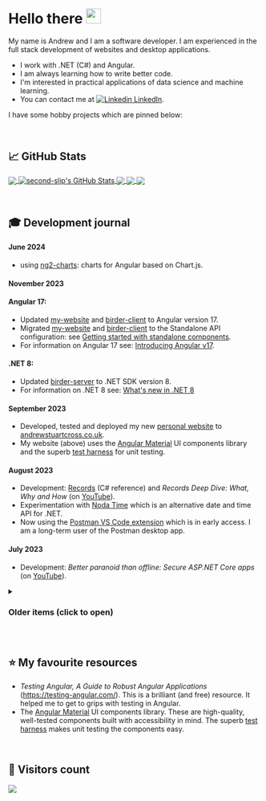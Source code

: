 <!-- emojis: https://gist.github.com/rxaviers/7360908 -->

# Hello there <img src="https://birderstorage.blob.core.windows.net/domain/wave.gif" width="30px" height="30px" />

My name is Andrew and I am a software developer.  I am experienced in the full stack development of websites and desktop applications.

- I work with .NET (C#) and Angular.
- I am always learning how to write better code.
- I'm interested in practical applications of data science and machine learning.
- You can contact me at  [![Linkedin](https://i.stack.imgur.com/gVE0j.png) LinkedIn][2].

[2]: https://www.linkedin.com/in/andrewstuartcross/

I have some hobby projects which are pinned below:

&nbsp;
## &#x1f4c8; GitHub Stats

<a href="https://github.com/second-slip/second-slip">
  <img align="center" src="https://github-readme-stats.vercel.app/api/top-langs/?username=second-slip&hide=html,scss&title_color=ffffff&text_color=c9cacc&icon_color=2bbc8a&bg_color=1d1f21&langs_count=3" />
</a>
<a href="https://github.com/second-slip/second-slip">
  <img align="center" src="https://github-readme-stats.vercel.app/api?username=second-slip&show_icons=true&line_height=27&count_private=true&title_color=ffffff&text_color=c9cacc&icon_color=2bbc8a&bg_color=1d1f21" alt="second-slip's GitHub Stats" />
</a>

<a href="https://github.com/second-slip/birder-server">
  <img align="center" src="https://github-readme-stats.vercel.app/api/pin/?username=second-slip&repo=birder-server&title_color=ffffff&text_color=c9cacc&icon_color=2bbc8a&bg_color=1d1f21" />
</a>

<a href="https://github.com/second-slip/birder-client">
  <img align="center" src="https://github-readme-stats.vercel.app/api/pin/?username=second-slip&repo=birder-client&title_color=ffffff&text_color=c9cacc&icon_color=2bbc8a&bg_color=1d1f21" />
</a> 

<a href="https://github.com/second-slip/my-website">
  <img align="center" src="https://github-readme-stats.vercel.app/api/pin/?username=second-slip&repo=my-website&title_color=ffffff&text_color=c9cacc&icon_color=2bbc8a&bg_color=1d1f21" />
</a>

&nbsp;
## :mortar_board: Development journal

#### June 2024
- using <a href="https://github.com/valor-software/ng2-charts">ng2-charts</a>: charts for Angular based on Chart.js.

#### November 2023

#### Angular 17:
- Updated <a href="https://github.com/second-slip/my-website">my-website</a> and <a href="https://github.com/second-slip/birder-client">birder-client</a> to Angular version 17.
- Migrated <a href="https://github.com/second-slip/my-website">my-website</a> and <a href="https://github.com/second-slip/birder-client">birder-client</a> to the Standalone API configuration: see <a href="https://angular.io/guide/standalone-components">Getting started with standalone components</a>.
- For information on Angular 17 see: <a href="https://blog.angular.io/introducing-angular-v17-4d7033312e4b">Introducing Angular v17</a>.

#### .NET 8:
- Updated <a href="https://github.com/second-slip/birder-server">birder-server</a> to .NET SDK version 8.
- For information on .NET 8 see: <a href="https://learn.microsoft.com/en-us/dotnet/core/whats-new/dotnet-8">What's new in .NET 8</a>


#### September 2023
- Developed, tested and deployed my new <a href="https://github.com/second-slip/my-website">personal website</a> to <a href="https://www.andrewstuartcross.co.uk/">andrewstuartcross.co.uk</a>.
- My website (above) uses the <a href="https://material.angular.io/">Angular Material</a> UI components library and the superb <a href="https://material.angular.io/guide/using-component-harnesses">test harness</a> for unit testing.  

#### August 2023
- Development: <a href="https://learn.microsoft.com/en-us/dotnet/csharp/language-reference/builtin-types/record#positional-syntax-for-property-definition">Records</a> (C# reference) and _Records Deep Dive: What, Why and How_ (on <a href="https://youtu.be/lxwNcg2q1-Y?si=iFTwUkEnAbEbreFP">YouTube</a>).
- Experimentation with <a href="https://nodatime.org/">Noda Time</a> which is an alternative date and time API for .NET.
- Now using the <a href="https://marketplace.visualstudio.com/items?itemName=Postman.postman-for-vscode&mkt_tok=MDY3LVVNRC05OTEAAAGNvJOE2bJUEIO8AnIH304m464ZH69ab3GBdoqdBqfUXfZ7sUFHkYL74uzmcowBdKhvx9UugdzwwP-UINxgicMJ_Xu5Q1TkekD7Wg3eh7G1fdw">Postman VS Code extension</a> which is in early access.  I am a long-term user of the Postman desktop app.


#### July 2023
<!-- - code nation --->
- Development: _Better paranoid than offline: Secure ASP.NET Core apps_ (on <a href="https://www.youtube.com/watch?v=8kIjMXJ_Cug&list=WL&index=77">YouTube</a>).


<details>
<summary>
  
### Older items (click to open)
</summary>
  


#### May 2023
- :calendar: Event:  _MongoDB and .NET_  (<a href="https://dotnetnorth.org.uk/">Dot Net North</a>, 23/05/23).
- Deployed <a href="https://github.com/second-slip/birder-server">birder-server</a> with Azure Web API.  It is available at the <a href="https://birder-server.azurewebsites.net/">birder-server.azurewebsites.net/</a> endpoint.
- Started using the <a href="https://github.com/dotnet/Scaffolding">dotnet aspnet-codegenerator</a> command line scaffolding engine.  See this <a href="https://learn.microsoft.com/en-us/aspnet/core/fundamentals/tools/dotnet-aspnet-codegenerator?view=aspnetcore-7.0">guide</a> on usage.
- Setup documentation on the <a href="https://github.com/second-slip/birder-server">birder-server</a> API with <a href="https://swagger.io/">Swagger</a>.
- Updated <a href="https://github.com/second-slip/birder-client">birder-client</a> to **Angular cli version 16**.
- Training: _Angular v16 is here!_ <a href="https://blog.angular.io/angular-v16-is-here-4d7a28ec680d">Angular Blog</a>.
- Training: reading about the new Angular Signals library.  See <a href="https://github.com/angular/angular/discussions/49683">RFC discussion</a>.

#### April 2023
- :calendar:   _.NET Minimal APIs_  (<a href="https://dotnetnorth.org.uk/">Dot Net North</a>, 18/04/23).
- :star: Setup and configured a GitHub Codespaces environment for the <a href="https://github.com/second-slip/birder-client">birder-client</a> web app.

#### March 2023
- Setup <a href="https://github.com/coverlet-coverage/coverlet">Coverlet</a> to report the unit test code coverage on the <a href="https://github.com/second-slip/birder-server">birder-server</a> .NET repository.

#### February 2023
- Training: Using [Azure Static Web Apps](https://docs.microsoft.com/azure/static-web-apps/overview) to deploy new static web sites. Experimented with the [Angular quickstart](https://docs.microsoft.com/azure/static-web-apps/getting-started?tabs=angular) tutorial.
- Setup continuous integration (CI) with [GitHub Actions](https://github.com/features/actions) on <a href="https://github.com/second-slip/birder-client">birder-client</a> to automate the build, test and deployment.  
- Setup [Codecov](https://about.codecov.io/) to track the unit test code coverage for my projects.
- Setup [Snyk](https://snyk.io/) to detect vulnerabilities in my repositories.

#### January 2023
- :calendar: Event:  _.NET, IoT and Hedgehogs! + Visual Studio Extensions_  (<a href="https://dotnetnorth.org.uk/">Dot Net North</a>, 31/01/23)

#### December 2022
- Training: _What's new in ASP.NET Core 7.0_ (Microsoft Learn, <a href="https://learn.microsoft.com/en-us/aspnet/core/release-notes/aspnetcore-7.0?source=recommendations&view=aspnetcore-7.0">here</a>) and _C# 11 and beyond_ (summary on YouTube, <a href="https://www.youtube.com/watch?v=Z8SL0Vv30j8">here</a>).
- Updated <a href="https://github.com/second-slip/birder-server">birder-server</a> to .NET SDK version 7.

#### November 2022
- Training: _GitHub Codespaces_ (LinkedIn Learning)
- Updated <a href="https://github.com/second-slip/birder-client">birder-client</a> to Angular version 15.

</details>

&nbsp;
## :star: My favourite resources
- _Testing Angular, A Guide to Robust Angular Applications_ (https://testing-angular.com/).  This is a brilliant (and free) resource.  It helped me to get to grips with testing in Angular.
- The <a href="https://material.angular.io/">Angular Material</a> UI components library.  These are high-quality, well-tested components built with accessibility in mind.  The superb <a href="https://material.angular.io/guide/using-component-harnesses">test harness</a> makes unit testing the components easy.


&nbsp;
## :abacus: Visitors count

<img src="https://profile-counter.glitch.me/second-slip/count.svg" />

